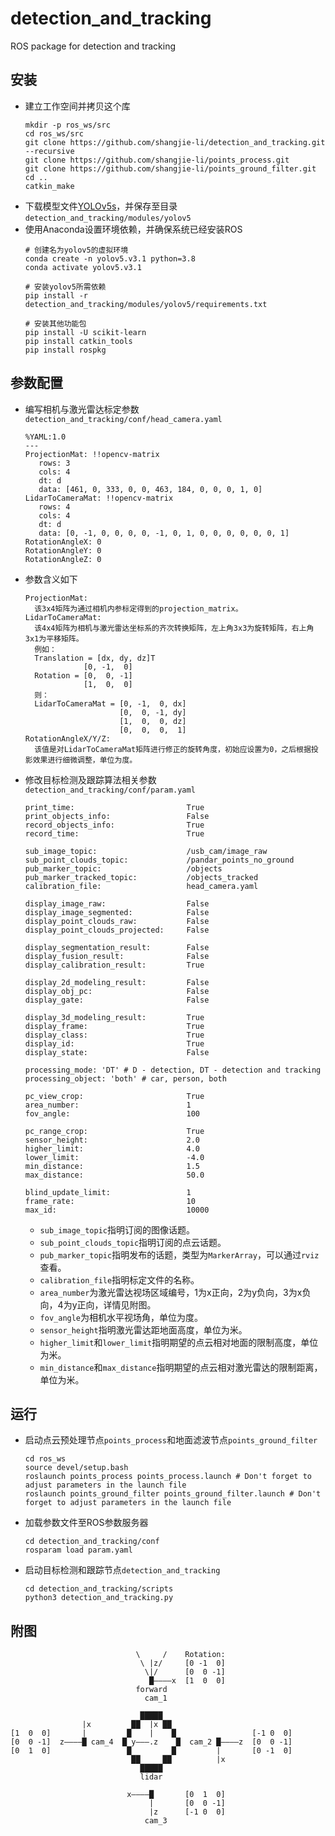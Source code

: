 # detection_and_tracking

ROS package for detection and tracking

## 安装
 - 建立工作空间并拷贝这个库
   ```Shell
   mkdir -p ros_ws/src
   cd ros_ws/src
   git clone https://github.com/shangjie-li/detection_and_tracking.git --recursive
   git clone https://github.com/shangjie-li/points_process.git
   git clone https://github.com/shangjie-li/points_ground_filter.git
   cd ..
   catkin_make
   ```
 - 下载模型文件[YOLOv5s](https://github.com/ultralytics/yolov5/releases/tag/v3.0)，并保存至目录`detection_and_tracking/modules/yolov5`
 - 使用Anaconda设置环境依赖，并确保系统已经安装ROS
   ```
   # 创建名为yolov5的虚拟环境
   conda create -n yolov5.v3.1 python=3.8
   conda activate yolov5.v3.1
   
   # 安装yolov5所需依赖
   pip install -r detection_and_tracking/modules/yolov5/requirements.txt
   
   # 安装其他功能包
   pip install -U scikit-learn
   pip install catkin_tools
   pip install rospkg
   ```

## 参数配置
 - 编写相机与激光雷达标定参数`detection_and_tracking/conf/head_camera.yaml`
   ```Shell
   %YAML:1.0
   ---
   ProjectionMat: !!opencv-matrix
      rows: 3
      cols: 4
      dt: d
      data: [461, 0, 333, 0, 0, 463, 184, 0, 0, 0, 1, 0]
   LidarToCameraMat: !!opencv-matrix
      rows: 4
      cols: 4
      dt: d
      data: [0, -1, 0, 0, 0, 0, -1, 0, 1, 0, 0, 0, 0, 0, 0, 1]
   RotationAngleX: 0
   RotationAngleY: 0
   RotationAngleZ: 0
   ```
 - 参数含义如下
   ```Shell
   ProjectionMat:
     该3x4矩阵为通过相机内参标定得到的projection_matrix。
   LidarToCameraMat:
     该4x4矩阵为相机与激光雷达坐标系的齐次转换矩阵，左上角3x3为旋转矩阵，右上角3x1为平移矩阵。
     例如：
     Translation = [dx, dy, dz]T
                [0, -1,  0]
     Rotation = [0,  0, -1]
                [1,  0,  0]
     则：
     LidarToCameraMat = [0, -1,  0, dx]
                        [0,  0, -1, dy]
                        [1,  0,  0, dz]
                        [0,  0,  0,  1]
   RotationAngleX/Y/Z:
     该值是对LidarToCameraMat矩阵进行修正的旋转角度，初始应设置为0，之后根据投影效果进行细微调整，单位为度。
   ```
 - 修改目标检测及跟踪算法相关参数`detection_and_tracking/conf/param.yaml`
   ```Shell
   print_time:                         True
   print_objects_info:                 False
   record_objects_info:                True
   record_time:                        True
  
   sub_image_topic:                    /usb_cam/image_raw
   sub_point_clouds_topic:             /pandar_points_no_ground
   pub_marker_topic:                   /objects
   pub_marker_tracked_topic:           /objects_tracked
   calibration_file:                   head_camera.yaml
  
   display_image_raw:                  False
   display_image_segmented:            False
   display_point_clouds_raw:           False
   display_point_clouds_projected:     False
  
   display_segmentation_result:        False
   display_fusion_result:              False
   display_calibration_result:         True
  
   display_2d_modeling_result:         False
   display_obj_pc:                     False
   display_gate:                       False
  
   display_3d_modeling_result:         True
   display_frame:                      True
   display_class:                      True
   display_id:                         True
   display_state:                      False
  
   processing_mode: 'DT' # D - detection, DT - detection and tracking
   processing_object: 'both' # car, person, both
  
   pc_view_crop:                       True
   area_number:                        1
   fov_angle:                          100
  
   pc_range_crop:                      True
   sensor_height:                      2.0
   higher_limit:                       4.0
   lower_limit:                        -4.0
   min_distance:                       1.5
   max_distance:                       50.0
  
   blind_update_limit:                 1
   frame_rate:                         10
   max_id:                             10000
   ```
    - `sub_image_topic`指明订阅的图像话题。
    - `sub_point_clouds_topic`指明订阅的点云话题。
    - `pub_marker_topic`指明发布的话题，类型为`MarkerArray`，可以通过`rviz`查看。
    - `calibration_file`指明标定文件的名称。
    - `area_number`为激光雷达视场区域编号，1为x正向，2为y负向，3为x负向，4为y正向，详情见附图。
    - `fov_angle`为相机水平视场角，单位为度。
    - `sensor_height`指明激光雷达距地面高度，单位为米。
    - `higher_limit`和`lower_limit`指明期望的点云相对地面的限制高度，单位为米。
    - `min_distance`和`max_distance`指明期望的点云相对激光雷达的限制距离，单位为米。

## 运行
 - 启动点云预处理节点`points_process`和地面滤波节点`points_ground_filter`
   ```Shell
   cd ros_ws
   source devel/setup.bash
   roslaunch points_process points_process.launch # Don't forget to adjust parameters in the launch file
   roslaunch points_ground_filter points_ground_filter.launch # Don't forget to adjust parameters in the launch file
   ```
 - 加载参数文件至ROS参数服务器
   ```Shell
   cd detection_and_tracking/conf
   rosparam load param.yaml
   ```
 - 启动目标检测和跟踪节点`detection_and_tracking`
   ```Shell
   cd detection_and_tracking/scripts
   python3 detection_and_tracking.py
   ```

## 附图
   ```Shell
                               \     /    Rotation:
                                \ |z/     [0 -1  0]
                                 \|/      [0  0 -1]
                                  █————x  [1  0  0]
                               forward    
                                 cam_1    
  
                                █████
                   |x         ██  |x ██
   [1  0  0]       |         █    |    █                 [-1 0  0]
   [0  0 -1]  z————█ cam_4  █ y———.z    █  cam_2 █————z  [0  0 -1]
   [0  1  0]                 █         █         |       [0 -1  0]
                              ██     ██          |x      
                                █████
                                lidar

                             x————█       [0  1  0]
                                  |       [0  0 -1]
                                  |z      [-1 0  0]
                                 cam_3    
   ```


